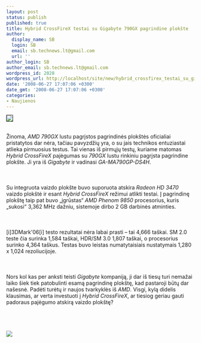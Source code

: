 ```yaml
---
layout: post
status: publish
published: true
title: Hybrid CrossFireX testai su Gigabyte 790GX pagrindine plokšte
author:
  display_name: SB
  login: SB
  email: sb.technews.lt@gmail.com
  url: ''
author_login: SB
author_email: sb.technews.lt@gmail.com
wordpress_id: 2028
wordpress_url: http://localhost/site/new/hybrid_crossfirex_testai_su_gigabyte_790gx_pagrindine_plokste/
date: '2008-06-27 17:07:06 +0300'
date_gmt: '2008-06-27 17:07:06 +0300'
categories:
- Naujienos
---
```

<div class="imgright"><img src="http://tbn0.google.com/images?q=tbn:y0CtdOZIZHXlCM:http://www.hardwaregeeks.com/images/uploads/44508A_AThyb_Logo_L_E_RGB.png" border="1"></div>
<p><br>Žinoma, <i>AMD 790GX</i> lustu pagrįstos pagrindinės plokštės oficialiai pristatytos dar nėra, tačiau pavyzdžių yra, o su jais technikos entuziastai atlieka pirmuosius testus. Tai vienas iš pirmųjų testų, kuriame matomas <i>Hybrid CrossFireX</i> pajėgumas su <i>790GX</i> lustu rinkiniu pagrįsta pagrindine plokšte. Ji yra iš <i>Gigabyte</i> ir vadinasi <i>GA-MA790GP-DS4H</i>.<br />
<br><br />
<br>Su integruota vaizdo plokšte buvo suporuota atskira <i>Radeon HD 3470</i> vaizdo plokštė ir esant <i>Hybrid CrossFireX</i> režimui atlikti testai. Į pagrindinę plokštę taip pat buvo „įgrūstas“ <i>AMD Phenom 9850</i> procesorius, kuris „sukosi“ 3,362 MHz dažniu, sistemoje dirbo 2 GB darbinės atminties.<br />
<br><br />
<br>[i]3DMark'06[i] testo rezultatai nėra labai prasti – tai 4,666 taškai. SM 2.0 teste čia surinka 1,584 taškai, HDR/SM 3.0 1,807 taškai, o procesorius surinko 4,364 taškus. Testas buvo leistas numatytaisiais nustatymais 1,280 x 1,024 rezoliucijoje.<br />
<br><br />
<br>Nors kol kas per anksti teisti <i>Gigabyte</i> kompaniją, ji dar iš tiesų turi nemažai laiko šiek tiek patobulinti esamą pagrindinę plokštę, kad pastaroji būtų dar našesnė. Padėti turėtų ir naujos tvarkyklės iš <i>AMD</i>. Visgi, kylą didelis klausimas, ar verta investuoti į <i>Hybrid CrossFireX</i>, ar tiesiog geriau gauti padoraus pajėgumo atskirą vaizdo plokštę?<br />
<br><br />
<br><br><img src="http://img179.imageshack.us/img179/1075/790gx3dmark06yv9.jpg"><br><br />
<br><br />
<br><br />
<br></p>
